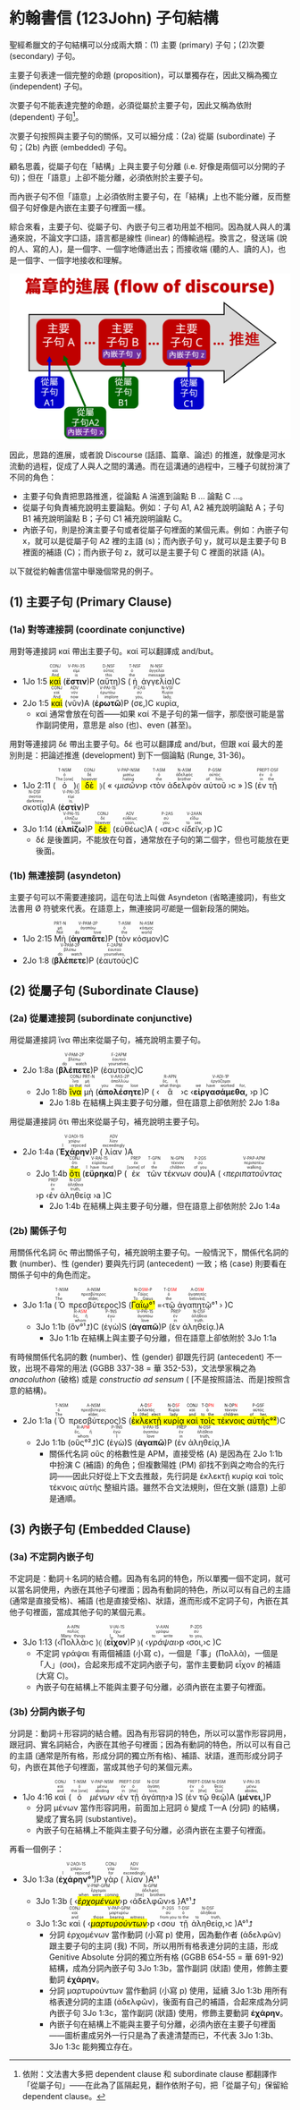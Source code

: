 # 約翰書信 (123John) 子句結構

聖經希臘文的子句結構可以分成兩大類：(1) 主要 (primary) 子句；(2)次要 (secondary) 子句。

主要子句表達一個完整的命題 (proposition)，可以單獨存在，因此又稱為獨立 (independent) 子句。

次要子句不能表達完整的命題，必須從屬於主要子句，因此又稱為依附 (dependent) 子句[^1]。

次要子句按照與主要子句的關係，又可以細分成：(2a) 從屬 (subordinate) 子句；(2b) 內嵌 (embedded) 子句。

顧名思義，從屬子句在「結構」上與主要子句分離 (i.e. 好像是兩個可以分開的子句)；但在「語意」上卻不能分離，必須依附於主要子句。

而內嵌子句不但「語意」上必須依附主要子句，在「結構」上也不能分離，反而整個子句好像是內嵌在主要子句裡面一樣。

綜合來看，主要子句、從屬子句、內嵌子句三者功用並不相同。因為就人與人的溝通來說，不論文字口語，語言都是線性 (linear) 的傳輸過程。換言之，發送端 (說的人、寫的人)，是一個字、一個字地傳遞出去；而接收端 (聽的人、讀的人)，也是一個字、一個字地接收和理解。

![](../images/discourse-flow.png)

因此，思路的進展，或者說 Discourse (話語、篇章、論述) 的推進，就像是河水流動的過程，促成了人與人之間的溝通。而在這溝通的過程中，三種子句就扮演了不同的角色：
- 主要子句負責把思路推進，從論點 A 湍進到論點 B ... 論點 C ...。
- 從屬子句負責補充說明主要論點。例如：子句 A1, A2 補充說明論點 A；子句 B1 補充說明論點 B；子句 C1 補充說明論點 C。
- 內嵌子句，則是扮演主要子句或者從屬子句裡面的某個元素。例如：內嵌子句 x，就可以是從屬子句 A2 裡的主語 (s)；而內嵌子句 y，就可以是主要子句 B 裡面的補語 (C)；而內嵌子句 z，就可以是主要子句 C 裡面的狀語 (A)。

以下就從約翰書信當中舉幾個常見的例子。

## (1) 主要子句 (Primary Clause)

### (1a) 對等連接詞 (coordinate conjunctive) 

用對等連接詞 καί 帶出主要子句。καί 可以翻譯成 and/but。

- <rt>1Jo 1:5</rt> <RUBY><ruby><ruby><mark>καὶ</mark><rt>And</rt></ruby><rt>καί</rt></ruby><rt>CONJ</rt></RUBY> (<RUBY><ruby><ruby><strong>ἔστιν</strong><rt>is</rt></ruby><rt>εἰμί</rt></ruby><rt>V-PAI-3S</rt></RUBY>)P (<RUBY><ruby><ruby>αὕτη<rt>this</rt></ruby><rt>οὗτος</rt></ruby><rt>D-NSF</rt></RUBY>)S (<RUBY><ruby><ruby>ἡ<rt>the</rt></ruby><rt>ὁ</rt></ruby><rt>T-NSF</rt></RUBY> <RUBY><ruby><ruby>ἀγγελία<rt>message</rt></ruby><rt>ἀγγελία</rt></ruby><rt>N-NSF</rt></RUBY>)C
- <rt>2Jo 1:5</rt> <RUBY><ruby><ruby><mark>καὶ</mark><rt>And</rt></ruby><rt>καί</rt></ruby><rt>CONJ</rt></RUBY> (<RUBY><ruby><ruby>νῦν<rt>now</rt></ruby><rt>νῦν</rt></ruby><rt>ADV</rt></RUBY>)A (<RUBY><ruby><ruby><strong>ἐρωτῶ</strong><rt>I implore</rt></ruby><rt>ἐρωτάω</rt></ruby><rt>V-PAI-1S</rt></RUBY>)P (<RUBY><ruby><ruby>σε,<rt>you,</rt></ruby><rt>σύ</rt></ruby><rt>P-2AS</rt></RUBY>)C <RUBY><ruby><ruby>κυρία,<rt>lady,</rt></ruby><rt>Κυρία</rt></ruby><rt>N-VSF</rt></RUBY> 
	- καί 通常會放在句首——如果 καί 不是子句的第一個字，那麼很可能是當作副詞使用，意思是 also (也)、even (甚至)。

用對等連接詞 δέ 帶出主要子句。δέ 也可以翻譯成 and/but，但跟 καί 最大的差別則是：把論述推進 (development) 到下一個論點 (Runge, 31-36)。

- <rt>1Jo 2:11</rt> (<RUBY><ruby><ruby>ὁ<rt>The [one]</rt></ruby><rt>ὁ</rt></ruby><rt>T-NSM</rt></RUBY>)⦇ <RUBY><ruby><ruby><mark>δὲ</mark><rt>however</rt></ruby><rt>δέ</rt></ruby><rt>CONJ</rt></RUBY> ⦈( « ‹<RUBY><ruby><ruby><em>μισῶν</em><rt>hating</rt></ruby><rt>μισέω</rt></ruby><rt>V-PAP-NSM</rt></RUBY>›p ‹<RUBY><ruby><ruby>τὸν<rt>the</rt></ruby><rt>ὁ</rt></ruby><rt>T-ASM</rt></RUBY> <RUBY><ruby><ruby>ἀδελφὸν<rt>brother</rt></ruby><rt>ἀδελφός</rt></ruby><rt>N-ASM</rt></RUBY> <RUBY><ruby><ruby>αὐτοῦ<rt>of him,</rt></ruby><rt>αὐτός</rt></ruby><rt>P-GSM</rt></RUBY> ›c » )S (<RUBY><ruby><ruby>ἐν<rt>in</rt></ruby><rt>ἐν</rt></ruby><rt>PREP</rt></RUBY> <RUBY><ruby><ruby>τῇ<rt>the</rt></ruby><rt>ὁ</rt></ruby><rt>T-DSF</rt></RUBY> <RUBY><ruby><ruby>σκοτίᾳ<rt>darkness</rt></ruby><rt>σκοτία</rt></ruby><rt>N-DSF</rt></RUBY>)A (<RUBY><ruby><ruby><strong>ἐστὶν</strong><rt>is,</rt></ruby><rt>εἰμί</rt></ruby><rt>V-PAI-3S</rt></RUBY>)P 
- <rt>3Jo 1:14</rt> (<RUBY><ruby><ruby><strong>ἐλπίζω</strong><rt>I hope</rt></ruby><rt>ἐλπίζω</rt></ruby><rt>V-PAI-1S</rt></RUBY>)P <RUBY><ruby><ruby><mark>δὲ</mark><rt>however</rt></ruby><rt>δέ</rt></ruby><rt>CONJ</rt></RUBY> (<RUBY><ruby><ruby>εὐθέως<rt>soon,</rt></ruby><rt>εὐθέως</rt></ruby><rt>ADV</rt></RUBY>)A ( ‹<RUBY><ruby><ruby>σε<rt>you</rt></ruby><rt>σύ</rt></ruby><rt>P-2AS</rt></RUBY>›c ‹<RUBY><ruby><ruby><em>ἰδεῖν,</em><rt>to see,</rt></ruby><rt>εἴδω</rt></ruby><rt>V-2AAN</rt></RUBY>›p )C
	- δέ 是後置詞，不能放在句首，通常放在子句的第二個字，但也可能放在更後面。

### (1b) 無連接詞 (asyndeton)

主要子句可以不需要連接詞，這在句法上叫做 Asyndeton (省略連接詞)，有些文法書用 Ø 符號來代表。在語意上，無連接詞<em>可能</em>是一個新段落的開始。

- <rt>1Jo 2:15</rt> <RUBY><ruby><ruby>Μὴ<rt>Not</rt></ruby><rt>μή</rt></ruby><rt>PRT-N</rt></RUBY> (<RUBY><ruby><ruby><strong>ἀγαπᾶτε</strong><rt>do love</rt></ruby><rt>ἀγαπάω</rt></ruby><rt>V-PAM-2P</rt></RUBY>)P (<RUBY><ruby><ruby>τὸν<rt>the</rt></ruby><rt>ὁ</rt></ruby><rt>T-ASM</rt></RUBY> <RUBY><ruby><ruby>κόσμον<rt>world</rt></ruby><rt>κόσμος</rt></ruby><rt>N-ASM</rt></RUBY>)C 
- <rt>2Jo 1:8</rt> (<RUBY><ruby><ruby><strong>βλέπετε</strong><rt>do watch</rt></ruby><rt>βλέπω</rt></ruby><rt>V-PAM-2P</rt></RUBY>)P (<RUBY><ruby><ruby>ἑαυτοὺς<rt>yourselves,</rt></ruby><rt>ἑαυτοῦ</rt></ruby><rt>F-2APM</rt></RUBY>)C 

## (2) 從屬子句 (Subordinate Clause)

### (2a) 從屬連接詞 (subordinate conjunctive)
用從屬連接詞 ἵνα 帶出來從屬子句，補充說明主要子句。

- <rt>2Jo 1:8a</rt> (<RUBY><ruby><ruby><strong>βλέπετε</strong><rt>do watch</rt></ruby><rt>βλέπω</rt></ruby><rt>V-PAM-2P</rt></RUBY>)P (<RUBY><ruby><ruby>ἑαυτοὺς<rt>yourselves,</rt></ruby><rt>ἑαυτοῦ</rt></ruby><rt>F-2APM</rt></RUBY>)C 
	- <rt>2Jo 1:8b</rt> <RUBY><ruby><ruby><mark>ἵνα</mark><rt>so that</rt></ruby><rt>ἵνα</rt></ruby><rt>CONJ</rt></RUBY> <RUBY><ruby><ruby>μὴ<rt>not</rt></ruby><rt>μή</rt></ruby><rt>PRT-N</rt></RUBY> (<RUBY><ruby><ruby><strong>ἀπολέσητε</strong><rt>you may lose</rt></ruby><rt>ἀπολλύω</rt></ruby><rt>V-AAS-2P</rt></RUBY>)P ( ‹<RUBY><ruby><ruby>ἃ<rt>what things</rt></ruby><rt>ὅς, ἥ</rt></ruby><rt>R-APN</rt></RUBY>›c ‹<RUBY><ruby><ruby><strong>εἰργασάμεθα,</strong><rt>we have worked for,</rt></ruby><rt>ἐργάζομαι</rt></ruby><rt>V-ADI-1P</rt></RUBY> ›p )C
		- <rt>2Jo 1:8b</rt> 在結構上與主要子句分離，但在語意上卻依附於 <rt>2Jo 1:8a</rt> 


用從屬連接詞 ὅτι 帶出來從屬子句，補充說明主要子句。

- <rt>2Jo 1:4a</rt> (<RUBY><ruby><ruby><strong>Ἐχάρην</strong><rt>I rejoiced</rt></ruby><rt>χαίρω</rt></ruby><rt>V-2AOI-1S</rt></RUBY>)P (<RUBY><ruby><ruby>λίαν<rt>exceedingly</rt></ruby><rt>λίαν</rt></ruby><rt>ADV</rt></RUBY>)A
	- <rt>2Jo 1:4b</rt> <RUBY><ruby><ruby><mark>ὅτι</mark><rt>that</rt></ruby><rt>ὅτι</rt></ruby><rt>CONJ</rt></RUBY> (<RUBY><ruby><ruby><strong>εὕρηκα</strong><rt>I have found</rt></ruby><rt>εὑρίσκω</rt></ruby><rt>V-RAI-1S</rt></RUBY>)P (<RUBY><ruby><ruby>ἐκ<rt>[some] of</rt></ruby><rt>ἐκ</rt></ruby><rt>PREP</rt></RUBY> <RUBY><ruby><ruby>τῶν<rt>the</rt></ruby><rt>ὁ</rt></ruby><rt>T-GPN</rt></RUBY> <RUBY><ruby><ruby>τέκνων<rt>children</rt></ruby><rt>τέκνον</rt></ruby><rt>N-GPN</rt></RUBY> <RUBY><ruby><ruby>σου<rt>of you</rt></ruby><rt>σύ</rt></ruby><rt>P-2GS</rt></RUBY>)A ( ‹<RUBY><ruby><ruby><em>περιπατοῦντας</em><rt>walking</rt></ruby><rt>περιπατέω</rt></ruby><rt>V-PAP-APM</rt></RUBY> ›p ‹<RUBY><ruby><ruby>ἐν<rt>in</rt></ruby><rt>ἐν</rt></ruby><rt>PREP</rt></RUBY> <RUBY><ruby><ruby>ἀληθείᾳ<rt>truth,</rt></ruby><rt>ἀλήθεια</rt></ruby><rt>N-DSF</rt></RUBY> ›a )C
		- <rt>2Jo 1:4b</rt> 在結構上與主要子句分離，但在語意上卻依附於 <rt>2Jo 1:4a</rt> 

### (2b) 關係子句

用關係代名詞 ὅς 帶出關係子句，補充說明主要子句。一般情況下，關係代名詞的數 (number)、性 (gender) 要與先行詞 (antecedent) 一致；格 (case) 則要看在關係子句中的角色而定。

- <rt>3Jo 1:1a</rt> (<RUBY><ruby><ruby>Ὁ<rt>The</rt></ruby><rt>ὁ</rt></ruby><rt>T-NSM</rt></RUBY> <RUBY><ruby><ruby>πρεσβύτερος<rt>elder,</rt></ruby><rt>πρεσβύτερος</rt></ruby><rt>A-NSM</rt></RUBY>)S (<RUBY><ruby><ruby><mark>Γαΐῳ°¹</mark><rt>To Gaius</rt></ruby><rt>Γάϊος</rt></ruby><rt>N-D<font color='red'>SM</font>-P</rt></RUBY> =‹<RUBY><ruby><ruby>τῷ<rt>the</rt></ruby><rt>ὁ</rt></ruby><rt>T-D<font color='red'>SM</font></rt></RUBY> <RUBY><ruby><ruby>ἀγαπητῷ°¹<rt>beloved,</rt></ruby><rt>ἀγαπητός</rt></ruby><rt>A-D<font color='red'>SM</font></rt></RUBY> › )C 
	- <rt>3Jo 1:1b</rt> (<RUBY><ruby><ruby>ὃν°¹⮥<rt>whom</rt></ruby><rt>ὅς, ἥ</rt></ruby><rt>R-A<font color='red'>SM</font></rt></RUBY>)C (<RUBY><ruby><ruby>ἐγὼ<rt>I</rt></ruby><rt>ἐγώ</rt></ruby><rt>P-1NS</rt></RUBY>)S (<RUBY><ruby><ruby><strong>ἀγαπῶ</strong><rt>love</rt></ruby><rt>ἀγαπάω</rt></ruby><rt>V-PAI-1S</rt></RUBY>)P (<RUBY><ruby><ruby>ἐν<rt>in</rt></ruby><rt>ἐν</rt></ruby><rt>PREP</rt></RUBY> <RUBY><ruby><ruby>ἀληθείᾳ.<rt>truth.</rt></ruby><rt>ἀλήθεια</rt></ruby><rt>N-DSF</rt></RUBY>)A
		- <rt>3Jo 1:1b</rt> 在結構上與主要子句分離，但在語意上卻依附於 <rt>3Jo 1:1a</rt> 

有時候關係代名詞的數 (number)、性 (gender) 卻跟先行詞 (antecedent) 不一致，出現不尋常的用法 (GGBB 337-38 = 華 352-53)，文法學家稱之為 *anacoluthon* (破格) 或是 <em>constructio ad sensum</em> ( [不是按照語法、而是]按照含意的結構)。

- <rt>2Jo 1:1a</rt> (<RUBY><ruby><ruby>Ὁ<rt>The</rt></ruby><rt>ὁ</rt></ruby><rt>T-NSM</rt></RUBY> <RUBY><ruby><ruby>πρεσβύτερος<rt>elder,</rt></ruby><rt>πρεσβύτερος</rt></ruby><rt>A-NSM</rt></RUBY>)S (<mark><RUBY><ruby><ruby>ἐκλεκτῇ<rt>To [the] elect</rt></ruby><rt>ἐκλεκτός</rt></ruby><rt>A-D<font color='red'>SF</font></rt></RUBY> <RUBY><ruby><ruby>κυρίᾳ<rt>lady</rt></ruby><rt>Κυρία</rt></ruby><rt>N-D<font color='red'>SF</font></rt></RUBY> <RUBY><ruby><ruby>καὶ<rt>and</rt></ruby><rt>καί</rt></ruby><rt>CONJ</rt></RUBY> <RUBY><ruby><ruby>τοῖς<rt>to the</rt></ruby><rt>ὁ</rt></ruby><rt>T-D<font color='red'>PN</font></rt></RUBY> <RUBY><ruby><ruby>τέκνοις<rt>children</rt></ruby><rt>τέκνον</rt></ruby><rt>N-DP<font color='red'>N</font></rt></RUBY> <RUBY><ruby><ruby>αὐτῆς<rt>of her,</rt></ruby><rt>αὐτός</rt></ruby><rt>P-GSF</rt></RUBY>°²</mark>)C
	- <rt>2Jo 1:1b</rt> (<RUBY><ruby><ruby>οὓς°²⮥<rt>whom</rt></ruby><rt>ὅς, ἥ</rt></ruby><rt>R-A<font color='red'>PM</font></rt></RUBY>)C (<RUBY><ruby><ruby>ἐγὼ<rt>I</rt></ruby><rt>ἐγώ</rt></ruby><rt>P-1NS</rt></RUBY>)S (<RUBY><ruby><ruby><strong>ἀγαπῶ</strong><rt>love</rt></ruby><rt>ἀγαπάω</rt></ruby><rt>V-PAI-1S</rt></RUBY>)P (<RUBY><ruby><ruby>ἐν<rt>in</rt></ruby><rt>ἐν</rt></ruby><rt>PREP</rt></RUBY> <RUBY><ruby><ruby>ἀληθείᾳ,<rt>truth,</rt></ruby><rt>ἀλήθεια</rt></ruby><rt>N-DSF</rt></RUBY>)A
		- 關係代名詞 οὓς 的格數性是 APM，直接受格 (A) 是因為在 <rt>2Jo 1:1b</rt>  中扮演 C (補語) 的角色；但複數陽姓 (PM) 卻找不到與之吻合的先行詞——因此只好從上下文去推敲，先行詞是 ἐκλεκτῇ κυρίᾳ καὶ τοῖς τέκνοις αὐτῆς 整組片語。雖然不合文法規則，但在文脈 (語意) 上卻是通順。

## (3) 內嵌子句 (Embedded Clause)

### (3a) 不定詞內嵌子句
不定詞是：動詞＋名詞的結合體。因為有名詞的特色，所以單獨一個不定詞，就可以當名詞使用，內嵌在其他子句裡面；因為有動詞的特色，所以可以有自己的主語 (通常是直接受格)、補語 (也是直接受格)、狀語，進而形成不定詞子句，內嵌在其他子句裡面，當成其他子句的某個元素。

- <rt>3Jo 1:13</rt> (‹<RUBY><ruby><ruby>Πολλὰ<rt>Many things</rt></ruby><rt>πολύς</rt></ruby><rt>A-APN</rt></RUBY>›c )⦇ (<RUBY><ruby><ruby><strong>εἶχον</strong><rt>I had</rt></ruby><rt>ἔχω</rt></ruby><rt>V-IAI-1S</rt></RUBY>)P ⦈( ‹<RUBY><ruby><ruby><em>γράψαι</em><rt>to write</rt></ruby><rt>γράφω</rt></ruby><rt>V-AAN</rt></RUBY>›p ‹<RUBY><ruby><ruby>σοι,<rt>to you,</rt></ruby><rt>σύ</rt></ruby><rt>P-2DS</rt></RUBY>›c )C
	- 不定詞 γράψαι 有兩個補語 (小寫 c)，一個是「事」(Πολλὰ)，一個是「人」(σοι)，合起來形成不定詞內嵌子句，當作主要動詞 εἶχον 的補語 (大寫 C)。
	- 內嵌子句在結構上不能與主要子句分離，必須內嵌在主要子句裡面。


### (3b) 分詞內嵌子句
分詞是：動詞＋形容詞的結合體。因為有形容詞的特色，所以可以當作形容詞用，跟冠詞、實名詞結合，內嵌在其他子句裡面；因為有動詞的特色，所以可以有自己的主語 (通常是所有格，形成分詞的獨立所有格)、補語、狀語，進而形成分詞子句，內嵌在其他子句裡面，當成其他子句的某個元素。
- <rt>1Jo 4:16</rt> <RUBY><ruby><ruby>καὶ<rt>and</rt></ruby><rt>καί</rt></ruby><rt>CONJ</rt></RUBY> (<RUBY><ruby><ruby>ὁ<rt>the [one]</rt></ruby><rt>ὁ</rt></ruby><rt>T-NSM</rt></RUBY> <RUBY><ruby><ruby><em>μένων</em><rt>abiding</rt></ruby><rt>μένω</rt></ruby><rt>V-PAP-NSM</rt></RUBY> ‹<RUBY><ruby><ruby>ἐν<rt>in</rt></ruby><rt>ἐν</rt></ruby><rt>PREP</rt></RUBY> <RUBY><ruby><ruby>τῇ<rt>[the]</rt></ruby><rt>ὁ</rt></ruby><rt>T-DSF</rt></RUBY> <RUBY><ruby><ruby>ἀγάπῃ<rt>love,</rt></ruby><rt>ἀγάπη</rt></ruby><rt>N-DSF</rt></RUBY>›a )S (<RUBY><ruby><ruby>ἐν<rt>in</rt></ruby><rt>ἐν</rt></ruby><rt>PREP</rt></RUBY> <RUBY><ruby><ruby>τῷ<rt>[the]</rt></ruby><rt>ὁ</rt></ruby><rt>T-DSM</rt></RUBY> <RUBY><ruby><ruby>θεῷ<rt>God</rt></ruby><rt>θεός</rt></ruby><rt>N-DSM</rt></RUBY>)A (<RUBY><ruby><ruby><strong>μένει,</strong><rt>abides,</rt></ruby><rt>μένω</rt></ruby><rt>V-PAI-3S</rt></RUBY>)P 
	- 分詞 μένων 當作形容詞用，前面加上冠詞 ὁ 變成 T—A (分詞) 的結構，變成了實名詞 (substantive)。  
	- 內嵌子句在結構上不能與主要子句分離，必須內嵌在主要子句裡面。

再看一個例子：

- <rt>3Jo 1:3a</rt> (<RUBY><ruby><ruby><strong>ἐχάρην°¹</strong><rt>I rejoiced</rt></ruby><rt>χαίρω</rt></ruby><rt>V-2AOI-1S</rt></RUBY>)P <RUBY><ruby><ruby>γὰρ<rt>for</rt></ruby><rt>γάρ</rt></ruby><rt>CONJ</rt></RUBY> (<RUBY><ruby><ruby>λίαν<rt>exceedingly</rt></ruby><rt>λίαν</rt></ruby><rt>ADV</rt></RUBY>)A°¹
	- <rt>3Jo 1:3b</rt> ( ‹<RUBY><ruby><ruby><mark><em>ἐρχομένων</em></mark><rt>when were coming</rt></ruby><rt>ἔρχομαι</rt></ruby><rt>V-PNP-GPM</rt></RUBY>›p ‹<RUBY><ruby><ruby>ἀδελφῶν<rt>[the] brothers</rt></ruby><rt>ἀδελφός</rt></ruby><rt>N-GPM</rt></RUBY>›s }A°¹⮥
	- <rt>3Jo 1:3c</rt> <RUBY><ruby><ruby>καὶ<rt>and</rt></ruby><rt>καί</rt></ruby><rt>CONJ</rt></RUBY> ( ‹<RUBY><ruby><ruby><mark><em>μαρτυρούντων</em></mark><rt>those bearing witness</rt></ruby><rt>μαρτυρέω</rt></ruby><rt>V-PAP-GPM</rt></RUBY>›p ‹<RUBY><ruby><ruby>σου<rt>from you</rt></ruby><rt>σύ</rt></ruby><rt>P-2GS</rt></RUBY> <RUBY><ruby><ruby>τῇ<rt>to the</rt></ruby><rt>ὁ</rt></ruby><rt>T-DSF</rt></RUBY> <RUBY><ruby><ruby>ἀληθείᾳ,<rt>to truth,</rt></ruby><rt>ἀλήθεια</rt></ruby><rt>N-DSF</rt></RUBY>›c )A°¹⮥
		- 分詞 ἐρχομένων 當作動詞 (小寫 p) 使用，因為動作者 (ἀδελφῶν) 跟主要子句的主詞 (我) 不同，所以用所有格表達分詞的主語，形成 Genitive Absolute 分詞的獨立所有格 (GGBB 654-55 = 華 691-92) 結構，成為分詞內嵌子句 <rt>3Jo 1:3b</rt>，當作副詞 (狀語) 使用，修飾主要動詞 <strong>ἐχάρην</strong>。
		- 分詞 μαρτυρούντων 當作動詞 (小寫 p) 使用，延續 <rt>3Jo 1:3b</rt> 用所有格表達分詞的主語 (ἀδελφῶν)，後面有自己的補語，合起來成為分詞內嵌子句 <rt>3Jo 1:3c</rt>，當作副詞 (狀語) 使用，修飾主要動詞 <strong>ἐχάρην</strong>。
		- 內嵌子句在結構上不能與主要子句分離，必須內嵌在主要子句裡面——圖析畫成另外一行只是為了表達清楚而已，不代表 <rt>3Jo 1:3b</rt>、<rt>3Jo 1:3c</rt> 能夠獨立存在。




[^1]: 依附：文法書大多把 dependent clause 和 subordinate clause 都翻譯作「從屬子句」——在此為了區隔起見，翻作依附子句，把「從屬子句」保留給 dependent clause。
